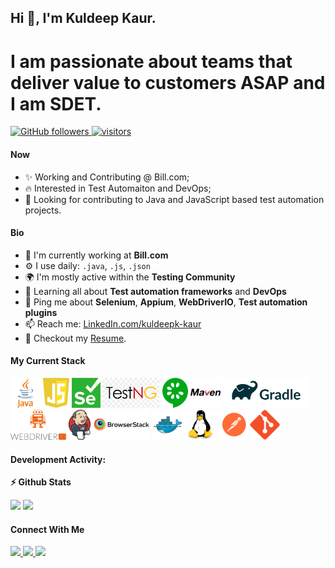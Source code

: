 ## Hi 👋, I'm Kuldeep Kaur.
# I am passionate about teams that deliver value to customers ASAP and I am SDET.

<p align="left">
  <!-- <a href="https://leetcode.com/kuldeepk-kaur/">
    <img src="https://cp-logo.vercel.app/leetcode/kuldeepk-kaur" alt="Leet code rating" />
  </a>
  <a href="https://codeforces.com/profile/kuldeepk-kaur">
    <img src="https://raw.githubusercontent.com/kuldeepk-kaur/cf-stats/main/output/rating.svg" alt="Leet code rating" />
  </a> -->
  <a href="https://github.com/kuldeepk-kaur?tab=followers">
    <img alt="GitHub followers" src="https://img.shields.io/github/followers/kuldeepk-kaur?color=green&logo=github">
  </a>
  <a href="https://github.com/kuldeepk-kaur/">
    <img src="https://komarev.com/ghpvc/?username=kuldeepk-kaur" alt="visitors" />
  </a>

</p>

#### Now

- ✨ Working and Contributing @ Bill.com;
- :fire: Interested in Test Automaiton and DevOps;
- :calendar: Looking for contributing to Java and JavaScript based test automation projects.

#### Bio

- 🏢 I'm currently working at **Bill.com**
- ⚙️ I use daily: `.java`, `.js`, `.json`
- 🌍 I'm mostly active within the **Testing Community**
- 🌱 Learning all about **Test automation frameworks** and **DevOps**
- 💬 Ping me about **Selenium**, **Appium**, **WebDriverIO**, **Test automation plugins**
- 📫 Reach me: [LinkedIn.com/kuldeepk-kaur](https://www.linkedin.com/in/kuldeepk-kaur/)
- 📝 Checkout my [Resume](resume.pdf).

#### My Current Stack

<img height="48" src="java-logo.svg" alt="Java"> <img height="48" src="javascript-original.svg" alt="JavaScript"> <img height="48" src="selenium-original.png" alt="Selenium WebDriver"> <img height="48" src="TestNG-original.png" alt="TestNG"> <img height="48" src="cucumber-original.svg" alt="Cucumber"> <img height="48" src="maven-original.svg" alt="Maven"> <img height="48" src="gradle-original.png" alt="Gradle"> <img height="48" src="wdio-original.png" alt="WDIO"> <img height="48" src="jenkins-original.png" alt="Jenkins"> <img height="48" src="browserstack-original.png" alt="BrowserStack"> <img height="48" src="docker-original.svg" alt="docker"> <img height="48" src="linux-original.svg" alt="Linux"> <img height="48" src="postman-original.svg" alt="POSTMAN"> <img height="48" src="git-original.svg" alt="Git">

#### Development Activity:

<b>⚡ Github Stats</b>
<p float="left">
<img height="180em" src="https://github-readme-stats.vercel.app/api?username=kuldeepk-kaur&show_icons=true&hide_border=true&&count_private=true&include_all_commits=true" /> 
<img height="180em" src="https://github-readme-stats.vercel.app/api/top-langs/?username=kuldeepk-kaur&show_icons=true&hide_border=true&layout=compact&langs_count=8"/>
</p>

<!-- <b>&#128200; Competitive Programming</b>
<p float="left">
<img height="273em" src="https://leetcard.jacoblin.cool/kuldeepk-kaur?theme=light&font=Karma&ext=contest" />
<img height="280em" src="https://raw.githubusercontent.com/kuldeepk-kaur/cf-stats/main/output/light_card.svg" />
</p> -->


#### Connect With Me

<p left="center">
<a href="https://www.linkedin.com/in/kuldeepk-kaur/">
  <img src="https://img.shields.io/badge/linkedin-%230077B5.svg?&style=for-the-badge&logo=linkedin&logoColor=white" height=25>
</a> 
<a href="https://www.facebook.com/kuldeepk-kaur">
  <img src="https://img.shields.io/badge/Facebook-1877F2?style=for-the-badge&logo=facebook&logoColor=white" height=25>
</a>
<a href="mailto:kaur.kuldeep.cheema@gmail.com">
  <img src="	https://img.shields.io/badge/Gmail-D14836?style=for-the-badge&logo=gmail&logoColor=white" height=25>
</a>
</p>
